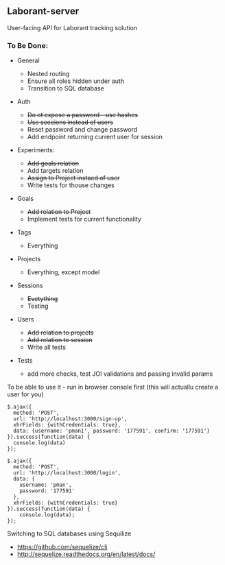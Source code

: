 ## Laborant-server

User-facing API for Laborant tracking solution

### To Be Done:

* General
  - Nested routing
  - Ensure all roles hidden under auth
  - Transition to SQL database

* Auth
  - ~~Do ot expose a password - use hashes~~
  - ~~Use seeeions instead of users~~
  - Reset password and change password
  - Add endpoint returning current user for session

* Experiments:
  - ~~Add goals relation~~
  - Add targets relation
  - ~~Assign to Project instaed of user~~
  - Write tests for thouse changes

* Goals
  - ~~Add relation to Project~~
  - Implement tests for current functionality

* Tags
  - Everything

* Projects
  - Everything, except model

* Sessions
  - ~~Evetything~~
  - Testing

* Users
  - ~~Add relation to projects~~
  - ~~Add relation to session~~
  - Write all tests

* Tests
  - add more checks, test JOI validations and passing invalid params


To be able to use it - run in browser console first (this will actuallu create a user for you)

```
$.ajax({
  method: 'POST',
  url: 'http://localhost:3000/sign-up',
  xhrFields: {withCredentials: true},
  data: {username: 'pman1', password: '177591', confirm: '177591'}
}).success(function(data) {
  console.log(data)
});

$.ajax({
  method: 'POST',
  url: 'http://localhost:3000/login',
  data: {
    username: 'pman',
    password: '177591'
  },
  xhrFields: {withCredentials: true}
}).success(function(data) {
    console.log(data);
});

```

Switching to SQL databases using Sequilize
* https://github.com/sequelize/cli
* http://sequelize.readthedocs.org/en/latest/docs/
